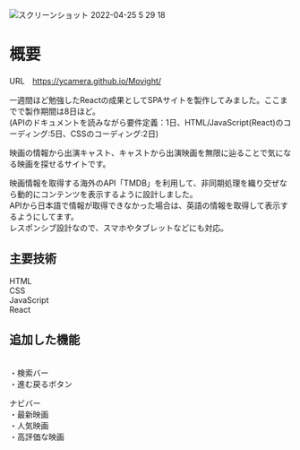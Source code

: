 ![スクリーンショット 2022-04-25 5 29 18](https://user-images.githubusercontent.com/96303806/164995276-ac9a5be6-460f-45c0-8fee-3645a652c975.png)




<h1>概要</h1>

URL　https://ycamera.github.io/Movight/

一週間ほど勉強したReactの成果としてSPAサイトを製作してみました。ここまでで製作期間は8日ほど。<br>
(APIのドキュメントを読みながら要件定義：1日、HTML/JavaScript(React)のコーディング:5日、CSSのコーディング:2日)<br>

映画の情報から出演キャスト、キャストから出演映画を無限に辿ることで気になる映画を探せるサイトです。<br>

映画情報を取得する海外のAPI「TMDB」を利用して、非同期処理を織り交ぜなら動的にコンテンツを表示するように設計しました。<br>
APIから日本語で情報が取得できなかった場合は、英語の情報を取得して表示するようにしてます。<br>
レスポンシブ設計なので、スマホやタブレットなどにも対応。

<h2>主要技術</h2>
HTML<br>
CSS<br>
JavaScript<br>
React<br>

<h2>追加した機能</h2><br>
・検索バー<br>
・進む戻るボタン<br>

ナビバー<br>
・最新映画<br>
・人気映画<br>
・高評価な映画<br>


